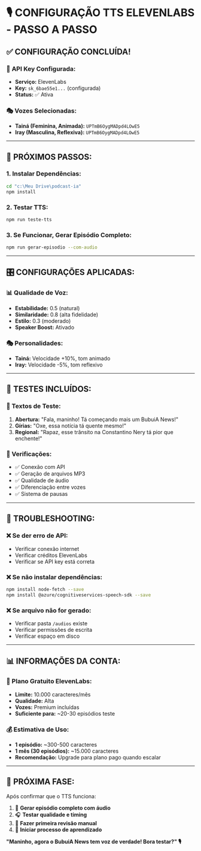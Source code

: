 # 🎙️ CONFIGURAÇÃO TTS ELEVENLABS - PASSO A PASSO

## ✅ **CONFIGURAÇÃO CONCLUÍDA!**

### 🔑 **API Key Configurada:**

- **Serviço:** ElevenLabs
- **Key:** `sk_6bae55e1...` (configurada)
- **Status:** ✅ Ativa

### 🎭 **Vozes Selecionadas:**

- **Tainá (Feminina, Animada):** `UPTmB6OygMADpd4LOwE5`
- **Iray (Masculina, Reflexiva):** `UPTmB6OygMADpd4LOwE5`

---

## 🚀 **PRÓXIMOS PASSOS:**

### **1. Instalar Dependências:**

```bash
cd "c:\Meu Drive\podcast-ia"
npm install
```

### **2. Testar TTS:**

```bash
npm run teste-tts
```

### **3. Se Funcionar, Gerar Episódio Completo:**

```bash
npm run gerar-episodio --com-audio
```

---

## 🎛️ **CONFIGURAÇÕES APLICADAS:**

### **📊 Qualidade de Voz:**

- **Estabilidade:** 0.5 (natural)
- **Similaridade:** 0.8 (alta fidelidade)
- **Estilo:** 0.3 (moderado)
- **Speaker Boost:** Ativado

### **🎭 Personalidades:**

- **Tainá:** Velocidade +10%, tom animado
- **Iray:** Velocidade -5%, tom reflexivo

---

## 🧪 **TESTES INCLUÍDOS:**

### **📝 Textos de Teste:**

1. **Abertura:** "Fala, maninho! Tá começando mais um BubuiA News!"
2. **Gírias:** "Oxe, essa notícia tá quente mesmo!"
3. **Regional:** "Rapaz, esse trânsito na Constantino Nery tá pior que enchente!"

### **🎯 Verificações:**

- ✅ Conexão com API
- ✅ Geração de arquivos MP3
- ✅ Qualidade de áudio
- ✅ Diferenciação entre vozes
- ✅ Sistema de pausas

---

## 🔧 **TROUBLESHOOTING:**

### **❌ Se der erro de API:**

- Verificar conexão internet
- Verificar créditos ElevenLabs
- Verificar se API key está correta

### **❌ Se não instalar dependências:**

```bash
npm install node-fetch --save
npm install @azure/cognitiveservices-speech-sdk --save
```

### **❌ Se arquivo não for gerado:**

- Verificar pasta `/audios` existe
- Verificar permissões de escrita
- Verificar espaço em disco

---

## 📊 **INFORMAÇÕES DA CONTA:**

### **🎁 Plano Gratuito ElevenLabs:**

- **Limite:** 10.000 caracteres/mês
- **Qualidade:** Alta
- **Vozes:** Premium incluídas
- **Suficiente para:** ~20-30 episódios teste

### **💰 Estimativa de Uso:**

- **1 episódio:** ~300-500 caracteres
- **1 mês (30 episódios):** ~15.000 caracteres
- **Recomendação:** Upgrade para plano pago quando escalar

---

## 🎉 **PRÓXIMA FASE:**

Após confirmar que o TTS funciona:

1. 🎵 **Gerar episódio completo com áudio**
2. 🎧 **Testar qualidade e timing**
3. 📝 **Fazer primeira revisão manual**
4. 🤖 **Iniciar processo de aprendizado**

**"Maninho, agora o BubuiA News tem voz de verdade! Bora testar?" 🎙️**

